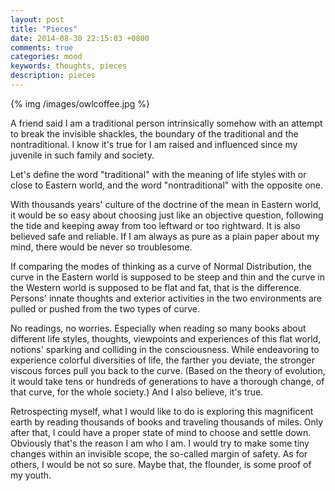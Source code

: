 ```yaml
---
layout: post
title: "Pieces"
date: 2014-08-30 22:15:03 +0800
comments: true
categories: mood
keywords: thoughts, pieces
description: pieces
---
```

{% img /images/owlcoffee.jpg %}

A friend said I am a traditional person intrinsically somehow with an attempt to break the invisible shackles, the boundary of the traditional and the nontraditional. I know it's true for I am raised and influenced since my juvenile in such family and society.<!--more-->  
  
Let's define the word "traditional" with the meaning of life styles with or close to Eastern world, and the word "nontraditional" with the opposite one.  
  
With thousands years' culture of the doctrine of the mean in Eastern world, it would be so easy about choosing just like an objective question, following the tide and keeping away from too leftward or too rightward. It is also believed safe and reliable. If I am always as pure as a plain paper about my mind, there would be never so troublesome.  
  
If comparing the modes of thinking as a curve of Normal Distribution, the curve in the Eastern world is supposed to be steep and thin and the curve in the Western world is supposed to be flat and fat, that is the difference. Persons' innate thoughts and exterior activities in the two environments are pulled or pushed from the two types of curve.
  
No readings, no worries. Especially when reading so many books about different life styles, thoughts, viewpoints and experiences of this flat world, notions' sparking and colliding in the consciousness. While endeavoring to experience colorful diversities of life, the farther you deviate, the stronger viscous forces pull you back to the curve. (Based on the theory of evolution, it would take tens or hundreds of generations to have a thorough change, of that curve, for the whole society.) And I also believe, it's true.  
  
Retrospecting myself, what I would like to do is exploring this magnificent earth by reading thousands of books and traveling thousands of miles. Only after that, I could have a proper state of mind to choose and settle down. Obviously that's the reason  I am who I am. I would try to make some tiny changes within an invisible scope, the so-called margin of safety. As for others, I would be not so sure. Maybe that, the flounder, is some proof of my youth.